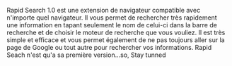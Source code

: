 
Rapid Search 1.0 est une extension de navigateur compatible avec n'importe quel navigateur. Il vous permet de rechercher très rapidement une information en tapant seulement le nom de celui-ci dans la barre de recherche et de choisir le moteur de recherche que vous vouliez.
Il est très simple et efficace et vous permet également de ne pas toujours aller sur la page de Google ou tout autre pour rechercher vos informations.
    Rapid Seach n'est qu'a sa première version...so, Stay tunned
